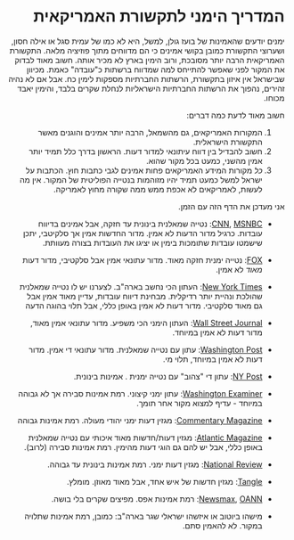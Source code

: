 <div dir="rtl" markdown="1">

# המדריך הימני לתקשורת האמריקאית

ימנים יודעים שהאמינות של בועז גולן, למשל, היא לא כמו של עמית סגל או אילה חסון,
ושערוצי התקשורת כמובן בקושי אמינים כי הם מדווחים מתוך פוזיציה מלאה.
התקשורת האמריקאית הרבה יותר מסובכת, ורוב הימין בארץ לא מכיר אותה.
חשוב מאוד לבדוק את המקור לפני שאפשר להתייחס למה שמדווח ברשתות כ"עובדה" כאמת.
מכיוון שבישראל אין איזון בתקשורת, הרשתות החברתיות מספקות לימין כח.
אבל אם לא נהיה זהירים, נהפוך את הרשתות החברתיות הישראליות לנחלת שקרים בלבד, והימין יאבד מכוחו.

חשוב מאוד לדעת כמה דברים:
1. המקורות האמריקאים, גם מהשמאל, הרבה יותר אמינים והוגנים מאשר התקשורת הישראלית.
2. חשוב להבדיל בין דווח עיתונאי למדור דעות. הראשון בדרך כלל תמיד יותר אמין מהשני, כמעט בכל מקור שהוא.
3. *כל* מקורות המידע האמריקאים פחות אמינים לגבי כתבות חוץ.
הכתבות על ישראל למשל כמעט תמיד יהיו מזוהמות בנטייה הפוליטית של המקור.
אין מה לעשות, לאמריקאים לא אכפת ממש ממה שקורה מחוץ לאמריקה.

אני מעדכן את הדף הזה עם הזמן.

* [CNN](https://www.cnn.com), [MSNBC](https://www.msnbc.com):
 נטייה שמאלנית בינונית עד חזקה, אבל אמינים בדיווח עובדות.
כרגיל מדור הדעות לא אמין.
מדור החדשות אמין אך סלקיטבי, יתכן שישמטו עובדות שתומכות בימין או יציגו את העובדות בצורה מעוותת.

* [FOX](https://www.foxnews.com):
נטייה ימנית חזקה מאוד.
מדור עתונאי אמין אבל סלקטיבי, מדור דעות *מאוד* לא אמין.

* [New York Times](https://www.nytimes.com):
העתון הכי נחשב בארה"ב.
לצערנו יש לו נטייה שמאלנית שהולכת ונהיית יותר רדיקלית.
מבחינת דיווח עובדות, עדיין מאוד אמין אבל גם מאוד סלקטיבי.
מדור דעות לא אמין באופן כללי,
אבל תלוי בהוגה הדעה

* [Wall Street Journal](https://www.wsj.com):
העתון הימני הכי משפיע.
מדור עתונאי אמין מאוד, מדור דעות לא אמין במיוחד.

* [Washington Post](https://washingtonpost.com):
עתון עם נטייה שמאלנית.
מדור עתונאי די אמין.
מדור דעות לא אמין במיוחד, תלוי מי.

* [NY Post](https://www.nypost.com):
עתון די "צהוב" עם נטייה ימנית . אמינות בינונית.

* [Washington Examiner](https://www.washingtonexaminer.com):
עתון ימני קיצוני. רמת אמינות סבירה אך לא גבוהה במיוחד - עדיף למצוא מקור אחר תומך.

* [Commentary Magazine](https://www.commentarymagazine.com):
מגזין דעות ימני יהודי מעולה. רמת אמינות גבוהה

* [Atlantic Magazine](https://www.theatlantic.com):
מגזין דעות/חדשות מאוד איכותי עם נטייה שמאלנית באופן כללי, אבל יש להם גם הוגי דעות מהימין.
רמת אמינות סבירה (לרוב).

* [National Review](https://www.nationalreview.com):
מגזין דעות ימני.
רמת אמינות בינונית עד גבוהה.

* [Tangle](https://tangle.substack.com):
מגזין חדשות של איש 
אחד, אבל מאוד מאוזן. מומלץ.

* [Newsmax](https://www.newsmax.com), [OANN](https://www.oann.com):
רמת אמינות אפס. מפיצים שקרים בלי בושה.

* מישהו ביוטוב או איזשהו ישראלי שגר בארה"ב:
כמובן, רמת אמינות שתלויה במקור. לא להאמין סתם.
